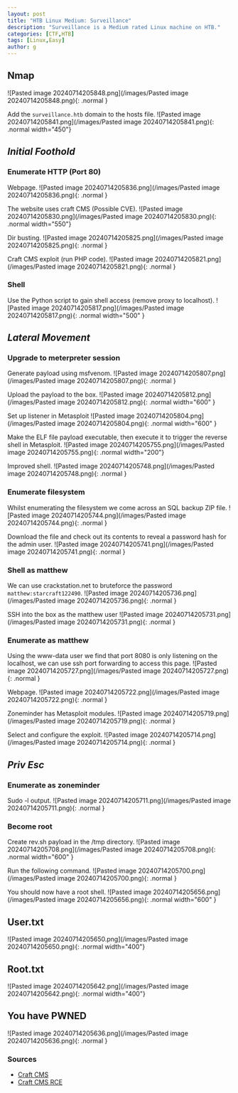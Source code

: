 ```yaml
---
layout: post
title: "HTB Linux Medium: Surveillance"
description: "Surveillance is a Medium rated Linux machine on HTB."
categories: [CTF,HTB]
tags: [Linux,Easy]
author: g
---
```


## Nmap
![Pasted image 20240714205848.png](/images/Pasted image 20240714205848.png){: .normal }

Add the `surveillance.htb` domain to the hosts file.
![Pasted image 20240714205841.png](/images/Pasted image 20240714205841.png){: .normal width="450"}

## _**Initial Foothold**_
### Enumerate HTTP (Port 80)
Webpage.
![Pasted image 20240714205836.png](/images/Pasted image 20240714205836.png){: .normal }

The website uses craft CMS (Possible CVE).
![Pasted image 20240714205830.png](/images/Pasted image 20240714205830.png){: .normal width="550"}

Dir busting.
![Pasted image 20240714205825.png](/images/Pasted image 20240714205825.png){: .normal }

Craft CMS exploit (run PHP code).
![Pasted image 20240714205821.png](/images/Pasted image 20240714205821.png){: .normal }


### Shell
Use the Python script to gain shell access (remove proxy to localhost).
![Pasted image 20240714205817.png](/images/Pasted image 20240714205817.png){: .normal width="500" }


## _**Lateral Movement**_
### Upgrade to meterpreter session
Generate payload using msfvenom.
![Pasted image 20240714205807.png](/images/Pasted image 20240714205807.png){: .normal }

Upload the payload to the box.
![Pasted image 20240714205812.png](/images/Pasted image 20240714205812.png){: .normal width="600" }

Set up listener in Metasploit
![Pasted image 20240714205804.png](/images/Pasted image 20240714205804.png){: .normal width="600" }

Make the ELF file payload executable, then execute it to trigger the reverse shell in Metasploit.
![Pasted image 20240714205755.png](/images/Pasted image 20240714205755.png){: .normal width="200"}

Improved shell.
![Pasted image 20240714205748.png](/images/Pasted image 20240714205748.png){: .normal }


### Enumerate filesystem
Whilst enumerating the filesystem we come across an SQL backup ZIP file.
![Pasted image 20240714205744.png](/images/Pasted image 20240714205744.png){: .normal }

Download the file and check out its contents to reveal a password hash for the admin user.
![Pasted image 20240714205741.png](/images/Pasted image 20240714205741.png){: .normal }


### Shell as matthew
We can use crackstation.net to bruteforce the password `matthew:starcraft122490`.
![Pasted image 20240714205736.png](/images/Pasted image 20240714205736.png){: .normal }

SSH into the box as the matthew user
![Pasted image 20240714205731.png](/images/Pasted image 20240714205731.png){: .normal }


### Enumerate as matthew
Using the www-data user we find that port 8080 is only listening on the localhost, we can use ssh port forwarding to access this page.
![Pasted image 20240714205727.png](/images/Pasted image 20240714205727.png){: .normal }

Webpage.
![Pasted image 20240714205722.png](/images/Pasted image 20240714205722.png){: .normal }

Zoneminder has Metasploit modules.
![Pasted image 20240714205719.png](/images/Pasted image 20240714205719.png){: .normal }

Select and configure the exploit.
![Pasted image 20240714205714.png](/images/Pasted image 20240714205714.png){: .normal }

## _**Priv Esc**_
### Enumerate as zoneminder
Sudo -l output.
![Pasted image 20240714205711.png](/images/Pasted image 20240714205711.png){: .normal }


### Become root
Create rev.sh payload in the /tmp directory.
![Pasted image 20240714205708.png](/images/Pasted image 20240714205708.png){: .normal width="600" }

Run the following command.
![Pasted image 20240714205700.png](/images/Pasted image 20240714205700.png){: .normal }

You should now have a root shell.
![Pasted image 20240714205656.png](/images/Pasted image 20240714205656.png){: .normal width="600" }


## User.txt
![Pasted image 20240714205650.png](/images/Pasted image 20240714205650.png){: .normal width="400"}


## Root.txt
![Pasted image 20240714205642.png](/images/Pasted image 20240714205642.png){: .normal width="400"}


## You have PWNED
![Pasted image 20240714205636.png](/images/Pasted image 20240714205636.png){: .normal }


### Sources
- [Craft CMS](https://threatprotect.qualys.com/2023/09/25/craft-cms-remote-code-execution-vulnerability-cve-2023-41892/)
- [Craft CMS RCE](https://gist.github.com/gmh5225/8fad5f02c2cf0334249614eb80cbf4ce)